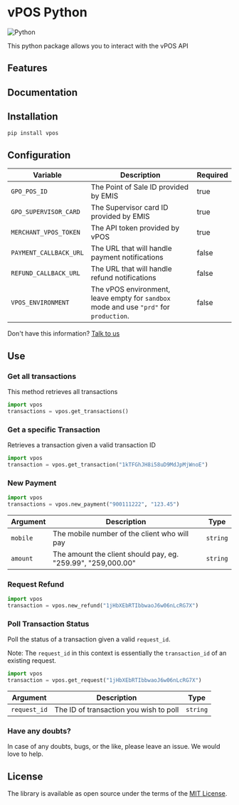# vPOS Python

![Python](https://github.com/nextbss/vpos-python/workflows/Upload%20Python%20Package/badge.svg)

This python package allows you to interact with the vPOS API

## Features

## Documentation

## Installation

```python
pip install vpos
```

## Configuration
| Variable | Description | Required |
| --- | --- | --- |
| `GPO_POS_ID` | The Point of Sale ID provided by EMIS | true |
| `GPO_SUPERVISOR_CARD` | The Supervisor card ID provided by EMIS | true |
| `MERCHANT_VPOS_TOKEN` | The API token provided by vPOS | true |
| `PAYMENT_CALLBACK_URL` | The URL that will handle payment notifications | false |
| `REFUND_CALLBACK_URL` | The URL that will handle refund notifications | false |
| `VPOS_ENVIRONMENT` | The vPOS environment, leave empty for `sandbox` mode and use `"prd"` for `production`.  | false |


Don't have this information? [Talk to us](suporte@vpos.ao)

## Use

### Get all transactions
This method retrieves all transactions

```python
import vpos
transactions = vpos.get_transactions()
```

### Get a specific Transaction
Retrieves a transaction given a valid transaction ID
```python
import vpos
transaction = vpos.get_transaction("1kTFGhJH8i58uD9MdJpMjWnoE")
```

### New Payment
```python
import vpos
transactions = vpos.new_payment("900111222", "123.45")
```
| Argument | Description | Type |
| --- | --- | --- |
| `mobile` | The mobile number of the client who will pay | `string`
| `amount` | The amount the client should pay, eg. "259.99", "259,000.00" | `string`


### Request Refund
```python
import vpos
transaction = vpos.new_refund("1jHbXEbRTIbbwaoJ6w06nLcRG7X")
```

### Poll Transaction Status
Poll the status of a transaction given a valid `request_id`. 

Note: The `request_id` in this context is essentially the `transaction_id` of an existing request. 

```python
import vpos
transaction = vpos.get_request("1jHbXEbRTIbbwaoJ6w06nLcRG7X")
```

| Argument | Description | Type |
| --- | --- | --- |
| `request_id` | The ID of transaction you wish to poll | `string`


### Have any doubts?
In case of any doubts, bugs, or the like, please leave an issue. We would love to help.

License
----------------

The library is available as open source under the terms of the [MIT License](http://opensource.org/licenses/MIT).